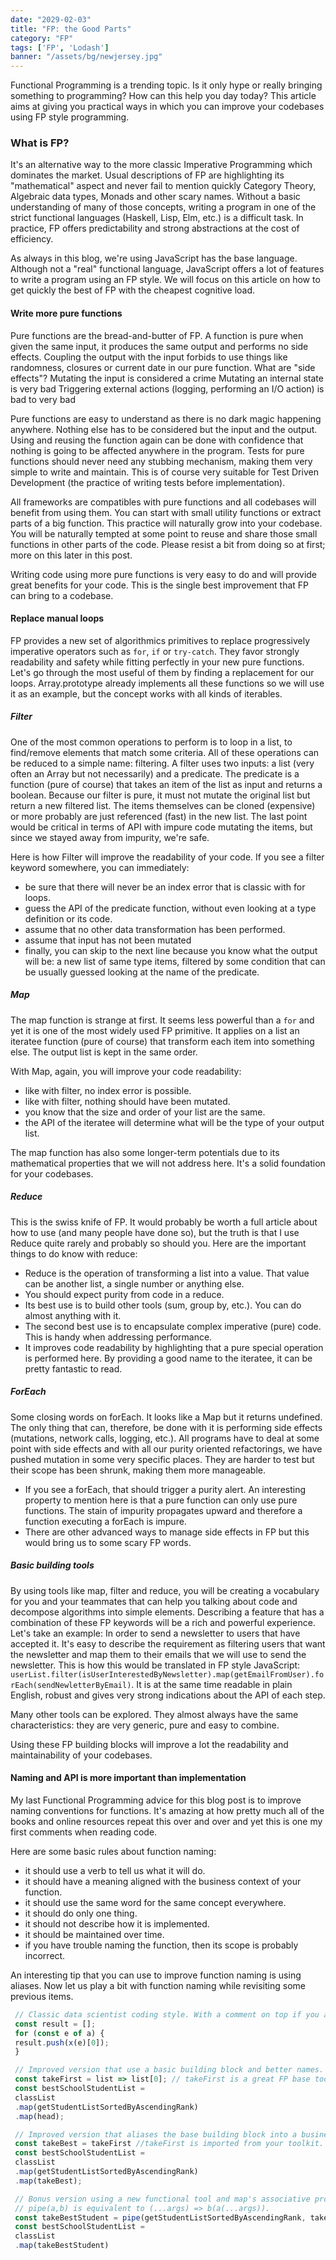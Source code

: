 ```yaml
---
date: "2029-02-03"
title: "FP: the Good Parts"
category: "FP"
tags: ['FP', 'Lodash']
banner: "/assets/bg/newjersey.jpg"
---
```


Functional Programming is a trending topic. Is it only hype or really bringing something to programming? How can this help you day today? This article aims at giving you practical ways in which you can improve your codebases using FP style programming.

### What is FP?
It's an alternative way to the more classic Imperative Programming which dominates the market. Usual descriptions of FP are highlighting its "mathematical" aspect and never fail to mention quickly Category Theory, Algebraic data types, Monads and other scary names. Without a basic understanding of many of those concepts, writing a program in one of the strict functional languages (Haskell, Lisp, Elm, etc.) is a difficult task. In practice, FP offers predictability and strong abstractions at the cost of efficiency.

As always in this blog, we're using JavaScript has the base language. Although not a "real" functional language, JavaScript offers a lot of features to write a program using an FP style. We will focus on this article on how to get quickly the best of FP with the cheapest cognitive load.

#### Write more pure functions

Pure functions are the bread-and-butter of FP. A function is pure when given the same input, it produces the same output and performs no side effects. Coupling the output with the input forbids to use things like randomness, closures or current date in our pure function. What are "side effects"?
 Mutating the input is considered a crime
 Mutating an internal state is very bad
 Triggering external actions (logging, performing an I/O action) is bad to very bad

Pure functions are easy to understand as there is no dark magic happening anywhere. Nothing else has to be considered but the input and the output. Using and reusing the function again can be done with confidence that nothing is going to be affected anywhere in the program. Tests for pure functions should never need any stubbing mechanism, making them very simple to write and maintain. This is of course very suitable for Test Driven Development (the practice of writing tests before implementation).

All frameworks are compatibles with pure functions and all codebases will benefit from using them. You can start with small utility functions or extract parts of a big function. This practice will naturally grow into your codebase. You will be naturally tempted at some point to reuse and share those small functions in other parts of the code. Please resist a bit from doing so at first; more on this later in this post.

Writing code using more pure functions is very easy to do and will provide great benefits for your code. This is the single best improvement that FP can bring to a codebase.

#### Replace manual loops

FP provides a new set of algorithmics primitives to replace progressively imperative operators such as `for`, `if` or `try-catch`. They favor strongly readability and safety while fitting perfectly in your new pure functions. Let's go through the most useful of them by finding a replacement for our loops. Array.prototype already implements all these functions so we will use it as an example, but the concept works with all kinds of iterables.

##### Filter

One of the most common operations to perform is to loop in a list, to find/remove elements that match some criteria. All of these operations can be reduced to a simple name: filtering. A filter uses two inputs: a list (very often an Array but not necessarily) and a predicate. The predicate is a function (pure of course) that takes an item of the list as input and returns a boolean. Because our filter is pure, it must not mutate the original list but return a new filtered list. The items themselves can be cloned (expensive) or more probably are just referenced (fast) in the new list. The last point would be critical in terms of API with impure code mutating the items, but since we stayed away from impurity, we're safe.

Here is how Filter will improve the readability of your code. If you see a filter keyword somewhere, you can immediately:
- be sure that there will never be an index error that is classic with for loops.
- guess the API of the predicate function, without even looking at a type definition or its code.
- assume that no other data transformation has been performed.
- assume that input has not been mutated
- finally, you can skip to the next line because you know what the output will be: a new list of same type items, filtered by some condition that can be usually guessed looking at the name of the predicate.

##### Map

The map function is strange at first. It seems less powerful than a `for` and yet it is one of the most widely used FP primitive.
It applies on a list an iteratee function (pure of course) that transform each item into something else. The output list is kept in the same order.

With Map, again, you will improve your code readability:
- like with filter, no index error is possible.
- like with filter, nothing should have been mutated.
- you know that the size and order of your list are the same.
- the API of the iteratee will determine what will be the type of your output list.

The map function has also some longer-term potentials due to its mathematical properties that we will not address here. It's a solid foundation for your codebases.

##### Reduce

This is the swiss knife of FP. It would probably be worth a full article about how to use (and many people have done so), but the truth is that I use Reduce quite rarely and probably so should you. Here are the important things to do know with reduce:
- Reduce is the operation of transforming a list into a value. That value can be another list, a single number or anything else.
- You should expect purity from code in a reduce.
- Its best use is to build other tools (sum, group by, etc.). You can do almost anything with it.
- The second best use is to encapsulate complex imperative (pure) code. This is handy when addressing performance.
- It improves code readability by highlighting that a pure special operation is performed here. By providing a good name to the iteratee, it can be pretty fantastic to read.

##### ForEach

Some closing words on forEach. It looks like a Map but it returns undefined. The only thing that can, therefore, be done with it is performing side effects (mutations, network calls, logging, etc.). All programs have to deal at some point with side effects and with all our purity oriented refactorings, we have pushed mutation in some very specific places. They are harder to test but their scope has been shrunk, making them more manageable.

- If you see a forEach, that should trigger a purity alert. An interesting property to mention here is that a pure function can only use pure functions. The stain of impurity propagates upward and therefore a function executing a forEach is impure.
- There are other advanced ways to manage side effects in FP but this would bring us to some scary FP words.

##### Basic building tools

By using tools like map, filter and reduce, you will be creating a vocabulary for you and your teammates that can help you talking about code and decompose algorithms into simple elements. Describing a feature that has a combination of these FP keywords will be a rich and powerful experience. Let's take an example:
In order to send a newsletter to users that have accepted it. It's easy to describe the requirement as filtering users that want the newsletter and map them to their emails that we will use to send the newsletter. This is how this would be translated in FP style JavaScript: `userList.filter(isUserInterestedByNewsletter).map(getEmailFromUser).forEach(sendNewletterByEmail)`. It is at the same time readable in plain English, robust and gives very strong indications about the API of each step.

Many other tools can be explored. They almost always have the same characteristics: they are very generic, pure and easy to combine.

Using these FP building blocks will improve a lot the readability and maintainability of your codebases. 

#### Naming and API is more important than implementation

My last Functional Programming advice for this blog post is to improve naming conventions for functions. It's amazing at how pretty much all of the books and online resources repeat this over and over and yet this is one my first comments when reading code.

Here are some basic rules about function naming:
- it should use a verb to tell us what it will do.
- it should have a meaning aligned with the business context of your function.
- it should use the same word for the same concept everywhere.
- it should do only one thing.
- it should not describe how it is implemented.
- it should be maintained over time.
- if you have trouble naming the function, then its scope is probably incorrect.

An interesting tip that you can use to improve function naming is using aliases. Now let us play a bit with function naming while revisiting some previous items.

```javascript
 // Classic data scientist coding style. With a comment on top if you are lucky.
 const result = [];
 for (const e of a) {
 result.push(x(e)[0]);
 }

 // Improved version that use a basic building block and better names.
 const takeFirst = list => list[0]; // takeFirst is a great FP base tool (also known as head)
 const bestSchoolStudentList =
 classList
 .map(getStudentListSortedByAscendingRank)
 .map(head);

 // Improved version that aliases the base building block into a business oriented name
 const takeBest = takeFirst //takeFirst is imported from your toolkit.
 const bestSchoolStudentList =
 classList
 .map(getStudentListSortedByAscendingRank)
 .map(takeBest);

 // Bonus version using a new functional tool and map's associative properties
 // pipe(a,b) is equivalent to (...args) => b(a(...args)).
 const takeBestStudent = pipe(getStudentListSortedByAscendingRank, takeFirst);
 const bestSchoolStudentList =
 classList
 .map(takeBestStudent)
```